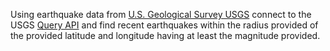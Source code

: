 
Using earthquake data from [U.S. Geological Survey USGS](https://www.usgs.gov/) connect to the USGS [Query API](https://earthquake.usgs.gov/fdsnws/event/1/) and find recent earthquakes within the radius provided of the provided latitude and longitude having at least the magnitude provided.
